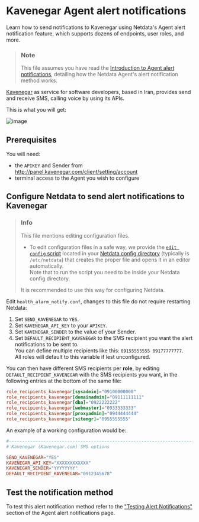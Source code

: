 # Kavenegar Agent alert notifications

Learn how to send notifications to Kavenegar using Netdata's Agent alert notification feature, which supports dozens of endpoints, user roles, and more.

> ### Note
>
> This file assumes you have read the [Introduction to Agent alert notifications](https://github.com/netdata/netdata/blob/master/health/notifications/README.md), detailing how the Netdata Agent's alert notification method works.

[Kavenegar](https://kavenegar.com/) as service for software developers, based in Iran, provides send and receive SMS, calling voice by using its APIs.

This is what you will get:

![image](https://cloud.githubusercontent.com/assets/17090999/20034652/620b6100-a39b-11e6-96af-4f83b8e830e2.png)

## Prerequisites

You will need:

- the `APIKEY` and Sender from <http://panel.kavenegar.com/client/setting/account>
- terminal access to the Agent you wish to configure

## Configure Netdata to send alert notifications to Kavenegar

> ### Info
>
> This file mentions editing configuration files.  
>
> - To edit configuration files in a safe way, we provide the [`edit config` script](https://github.com/netdata/netdata/blob/master/docs/configure/nodes.md#use-edit-config-to-edit-configuration-files) located in your [Netdata config directory](https://github.com/netdata/netdata/blob/master/docs/configure/nodes.md#the-netdata-config-directory) (typically is `/etc/netdata`) that creates the proper file and opens it in an editor automatically.  
> Note that to run the script you need to be inside your Netdata config directory.
>
> It is recommended to use this way for configuring Netdata.

Edit `health_alarm_notify.conf`, changes to this file do not require restarting Netdata:

1. Set `SEND_KAVENEGAR` to `YES`.
2. Set `KAVENEGAR_API_KEY` to your `APIKEY`.
3. Set `KAVENEGAR_SENDER` to the value of your Sender.
4. Set `DEFAULT_RECIPIENT_KAVENEGAR` to the SMS recipient you want the alert notifications to be sent to.  
   You can define multiple recipients like this: `09155555555 09177777777`.  
   All roles will default to this variable if lest unconfigured.

You can then have different SMS recipients per **role**, by editing `DEFAULT_RECIPIENT_KAVENEGAR` with the SMS recipients you want, in the following entries at the bottom of the same file:

```conf
role_recipients_kavenegar[sysadmin]="09100000000"
role_recipients_kavenegar[domainadmin]="09111111111"
role_recipients_kavenegar[dba]="0922222222"
role_recipients_kavenegar[webmaster]="0933333333"
role_recipients_kavenegar[proxyadmin]="0944444444"
role_recipients_kavenegar[sitemgr]="0955555555"
```

An example of a working configuration would be:

```conf
#------------------------------------------------------------------------------
# Kavenegar (Kavenegar.com) SMS options

SEND_KAVENEGAR="YES"
KAVENEGAR_API_KEY="XXXXXXXXXXXX"
KAVENEGAR_SENDER="YYYYYYYY"
DEFAULT_RECIPIENT_KAVENEGAR="0912345678"
```

## Test the notification method

To test this alert notification method refer to the ["Testing Alert Notifications"](https://github.com/netdata/netdata/blob/master/health/notifications/README.md#testing-alert-notifications) section of the Agent alert notifications page.
